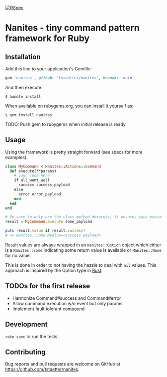 [![RSpec](https://github.com/tstaetter/nanites/actions/workflows/main.yml/badge.svg?branch=main&event=push)](https://github.com/tstaetter/nanites/actions/workflows/main.yml)

# Nanites - tiny command pattern framework for Ruby

## Installation

Add this line to your application's Gemfile:

```ruby
gem 'nanites', github: 'tstaetter/nanites', branch: 'main'
```

And then execute:

    $ bundle install

When available on rubygems.org, you can install it yourself as:

    $ gem install nanites

TODO: Push gem to rubygems when initial release is ready

## Usage

Using the framework is pretty straight forward (see specs for more examples).

```ruby
class MyCommand < Nanites::Actions::Command
  def execute(**params)
    # your code here
    if all_went_well
      success success_payload
    else
      error error_payload
    end
  end
end

# Be sure to only use the class method #execute, it ensures save execution
result = MyCommand.execute some_payload

puts result.value if result.success?
# => Nanites::Some @value=<success payload>
```

Result values are always wrapped in an ```Nanites::Option``` object which
either is a ```Nanites::Some``` indicating some return value is available or
```Nanites::None``` for no value.

This is done in order to not having the hazzle to deal with ```nil``` values. This
approach is inspired by the Option type in [Rust](https://www.rust-lang.org/).

## TODOs for the first release

- Harmonize Command#success and Command#error
- Allow command execution w/o event but only params
- Implement fault tolerant compound


## Development

`rake spec` to run the tests.

## Contributing

Bug reports and pull requests are welcome on GitHub at https://github.com/tstaetter/nanites.
